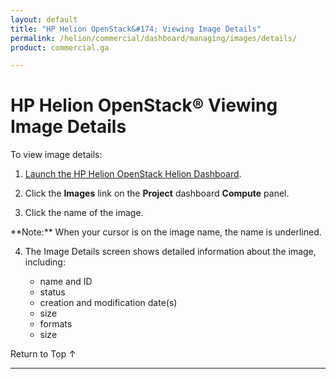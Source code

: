 ```yaml
---
layout: default
title: "HP Helion OpenStack&#174; Viewing Image Details"
permalink: /helion/commercial/dashboard/managing/images/details/
product: commercial.ga

---
```

<!--UNDER REVISION-->

<script>

function PageRefresh {
onLoad="window.refresh"
}

PageRefresh();

</script>

<!--
<p style="font-size: small;"> <a href="/helion/commercial/ga1/install/">&#9664; PREV</a> | <a href="/helion/commercial/ga1/install-overview/">&#9650; UP</a> | <a href="/helion/commercial/ga1/">NEXT &#9654;</a> 
-->

# HP Helion OpenStack&#174; Viewing Image Details

To view image details:
1. [Launch the HP Helion OpenStack Helion Dashboard](/helion/openstack/dashboard/login/).

2. Click the **Images** link on the **Project** dashboard **Compute** panel.

3. Click the name of the image.
<p>**Note:** When your cursor is on the image name, the name is underlined.

4. The Image Details screen shows detailed information about the image, including:

	* name and ID</li>
	* status</li>
	* creation and modification date(s)</li>
	* size</li>
	* formats</li>
	* size</li>

<p><a href="#top" style="padding:14px 0px 14px 0px; text-decoration: none;"> Return to Top &#8593; </a>


----
